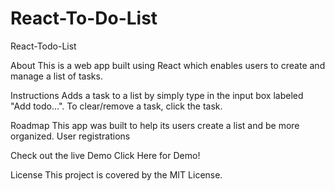 # React-To-Do-List

React-Todo-List

About
This is a web app built using React which enables users to create and manage a list of tasks.

Instructions
Adds a task to a list by simply type in the input box labeled "Add todo...". To clear/remove a task, click the task.

Roadmap
This app was built to help its users create a list and be more organized.
User registrations

Check out the live Demo
Click Here for Demo!

License
This project is covered by the MIT License.

